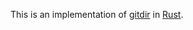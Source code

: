 This is an implementation of [gitdir](https://github.com/fenhl/gitdir) in [Rust](https://rust-lang.org/).
